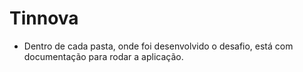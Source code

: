 # Tinnova

- Dentro de cada pasta, onde foi desenvolvido o desafio, está com documentação para rodar a aplicação.
